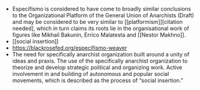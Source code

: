 - Especifismo is considered to have come to broadly similar conclusions to the Organizational Platform of the General Union of Anarchists (Draft) and may be considered to be very similar to [[platformism]][citation needed], which in turn claims its roots lie in the organisational work of figures like Mikhail Bakunin, Errico Malatesta and [[Nestor Makhno]].
- [[social insertion]]
- https://blackrosefed.org/especifismo-weaver
- The need for specifically anarchist organization built around a unity of ideas and praxis.
  The use of the specifically anarchist organization to theorize and develop strategic political and organizing work.
  Active involvement in and building of autonomous and popular social movements, which is described as the process of “social insertion.”